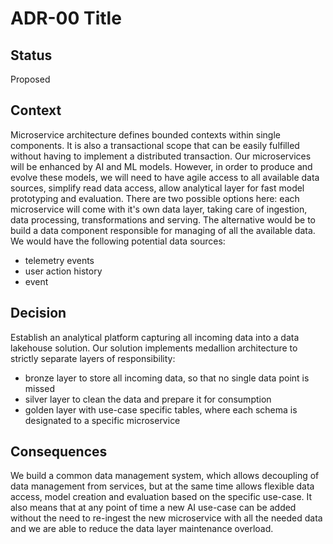 
# ADR-00 Title

## Status
Proposed

## Context
Microservice architecture defines bounded contexts within single components. It is also a transactional scope that can be easily fulfilled without having to implement a distributed transaction. Our microservices will be enhanced by AI and ML models. However, in order to produce and evolve these models, we will need to have agile access to all available data sources, simplify read data access, allow analytical layer for fast model prototyping and evaluation. There are two possible options here: each microservice will come with it's own data layer, taking care of ingestion, data processing, transformations and serving. The alternative would be to build a data component responsible for managing of all the available data. We would have the following potential data sources: 
- telemetry events
- user action history
- event

## Decision
Establish an analytical platform capturing all incoming data into a data lakehouse solution. Our solution implements medallion architecture to strictly separate layers of responsibility:
- bronze layer to store all incoming data, so that no single data point is missed
- silver layer to clean the data and prepare it for consumption
- golden layer with use-case specific tables, where each schema is designated to a specific microservice

## Consequences
We build a common data management system, which allows decoupling of data management from services, but at the same time allows flexible data access, model creation and evaluation based on the specific use-case. It also means that at any point of time a new AI use-case can be added without the need to re-ingest the new microservice with all the needed data and we are able to reduce the data layer maintenance overload.
